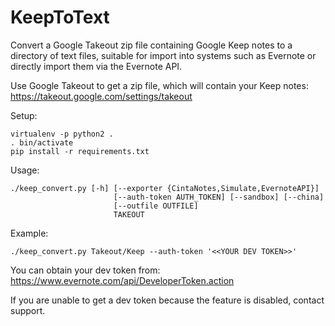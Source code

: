 # KeepToText

Convert a Google Takeout zip file containing Google Keep notes to a
directory of text files, suitable for import into systems such as Evernote
or directly import them via the Evernote API.

Use Google Takeout to get a zip file, which will contain your Keep notes: https://takeout.google.com/settings/takeout

Setup:

```
virtualenv -p python2 .
. bin/activate
pip install -r requirements.txt
```

Usage:

```
./keep_convert.py [-h] [--exporter {CintaNotes,Simulate,EvernoteAPI}]
                       [--auth-token AUTH_TOKEN] [--sandbox] [--china]
                       [--outfile OUTFILE]
                       TAKEOUT
```

Example:

```
./keep_convert.py Takeout/Keep --auth-token '<<YOUR DEV TOKEN>>'
```

You can obtain your dev token from: https://www.evernote.com/api/DeveloperToken.action

If you are unable to get a dev token because the feature is disabled, contact support.


